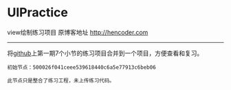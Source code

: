 # UIPractice
view绘制练习项目  原博客地址 http://hencoder.com

---

将[github](https://github.com/hencoder)上第一期7个小节的练习项目合并到一个项目，方便查看和复习。

    初始节点：500026f041ceee539618440c6a5e77913c6beb06
    
    此节点只是整合了练习工程，未上传练习代码。
